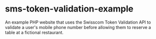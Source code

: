 sms-token-validation-example
============================

An example PHP website that uses the Swisscom Token Validation API to validate a user's mobile phone number before allowing them to reserve a table at a fictional restaurant.
